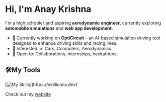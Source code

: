 # Hi, I'm Anay Krishna

I'm a high schooler and aspiring **aerodynamic engineer**, currently exploring **automobile simulations** and **web app development**.

- 🔭 Currently working on **OptiCircuit** – an AI-based simulation driving tool designed to enhance driving skills and racing lines.
- 🧠 Interested in: Cars, Computers, Aerodynamics.
- 🤝 Open to: Collaborations, internships, hackathons.

## 🛠️My Tools

[![My Skills](https://skillicons.dev/icons?i=js,html,css,arduino,java,)](https://skillicons.dev)

Check out my [website](https://anaykr15hn4.github.io/Mypage/)



